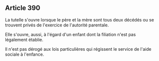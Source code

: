 Article 390
----
La tutelle s'ouvre lorsque le père et la mère sont tous deux décédés ou se
trouvent privés de l'exercice de l'autorité parentale.

Elle s'ouvre, aussi, à l'égard d'un enfant dont la filiation n'est pas
légalement établie.

Il n'est pas dérogé aux lois particulières qui régissent le service de l'aide
sociale à l'enfance.
